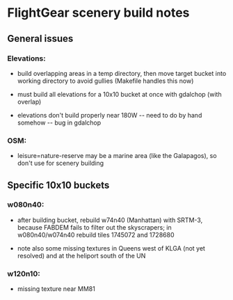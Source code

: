 FlightGear scenery build notes
==============================

## General issues

### Elevations:

- build overlapping areas in a temp directory, then move target bucket
  into working directory to avoid gullies (Makefile handles this now)

- must build all elevations for a 10x10 bucket at once with gdalchop
  (with overlap)
  
- elevations don't build properly near 180W -- need to do by hand
  somehow -- bug in gdalchop

### OSM:

- leisure=nature-reserve may be a marine area (like the Galapagos), so
  don't use for scenery building


## Specific 10x10 buckets

### w080n40:

- after building bucket, rebuild w74n40 (Manhattan) with SRTM-3,
  because FABDEM fails to filter out the skyscrapers; in
  w080n40/w074n40 rebuild tiles 1745072 and 1728680

- note also some missing textures in Queens west of KLGA (not yet
  resolved) and at the heliport south of the UN

### w120n10:

- missing texture near MM81

